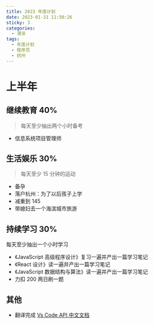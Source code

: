 ```yaml
---
title: 2023 年度计划
date: 2023-01-31 11:50:26
sticky: 3
categories:
  - 漫谈
tags:
  - 年度计划
  - 程序员
  - 杭州
---
```


# 上半年

## 继续教育 40%

> 每天至少抽出两个小时备考

- 信息系统项目管理师

## 生活娱乐 30%

> 每天至少 15 分钟的运动

- 备孕
- 落户杭州：为了以后孩子上学
- 减重到 145
- 带媳妇去一个海滨城市旅游

## 持续学习 30%

每天至少抽出一个小时学习

- 《JavaScript 高级程序设计》复习一遍并产出一篇学习笔记
- 《React 设计》读一遍并产出一篇学习笔记
- 《JavaScript 数据结构与算法》读一遍并产出一篇学习笔记
- 力扣 200 两日刷一题

## 其他

- 翻译完成 [Vs Code API 中文文档](https://github.com/vscode-cn/vscode-api-cn)
